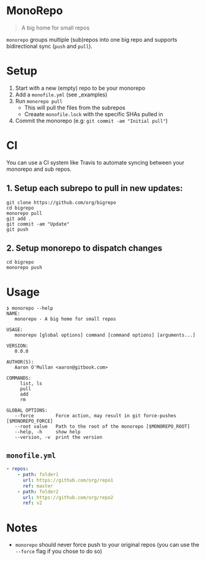# MonoRepo

> A big home for small repos

`monorepo` groups multiple (sub)repos into one big repo and supports bidirectional sync (`push` and `pull`).

# Setup

1. Start with a new (empty) repo to be your monorepo
2. Add a `monofile.yml` (see _examples)
3. Run `monorepo pull`
    - This will pull the files from the subrepos
    - Creaate `monofile.lock` with the specific SHAs pulled in
4. Commit the monorepo (e.g: `git commit -am "Initial pull"`)

# CI

You can use a CI system like Travis to automate syncing between your monorepo and sub repos.

## 1. Setup each subrepo to pull in new updates:
```
git clone https://github.com/org/bigrepo
cd bigrepo
monorepo pull
git add .
git commit -am "Update"
git push
```

## 2. Setup monorepo to dispatch changes

```
cd bigrepo
monorepo push
```

# Usage

```
❯ monorepo --help
NAME:
   monorepo - A big home for small repos

USAGE:
   monorepo [global options] command [command options] [arguments...]

VERSION:
   0.0.0

AUTHOR(S):
   Aaron O'Mullan <aaron@gitbook.com>

COMMANDS:
     list, ls
     pull
     add
     rm

GLOBAL OPTIONS:
   --force        Force action, may result in git force-pushes [$MONOREPO_FORCE]
   --root value   Path to the root of the monorepo [$MONOREPO_ROOT]
   --help, -h     show help
   --version, -v  print the version
```

## `monofile.yml`

```yaml
- repos:
    - path: folder1
      url: https://github.com/org/repo1
      ref: master
    - path: folder2
      url: https://github.com/org/repo2
      ref: v2
```

# Notes

- `monorepo` should never force push to your original repos (you can use the `--force` flag if you chose to do so)

